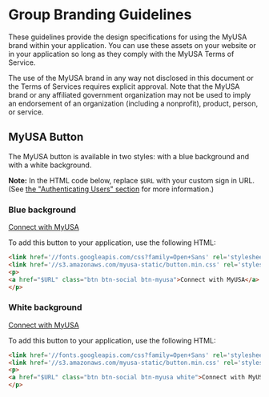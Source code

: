 # Group Branding Guidelines

These guidelines provide the design specifications for using the MyUSA brand
within your application.  You can use these assets on your website or in your
application so long as they comply with the MyUSA Terms of Service.

The use of the MyUSA brand in any way not disclosed in this document or the
Terms of Services requires explicit approval.  Note that the MyUSA brand or
any affiliated government organization may not be used to imply an
endorsement of an organization (including a nonprofit), product, person,
or service.

## MyUSA Button

The MyUSA button is available in two styles: with a blue background and with a white background.

**Note:** In the HTML code below, replace `$URL` with your custom sign in URL. (See [the "Authenticating Users" section](#authenticating-users) for more information.)

### Blue background

<a href="" class="btn btn-social btn-myusa">Connect with MyUSA</a>

To add this button to your application, use the following HTML:

```html
<link href='//fonts.googleapis.com/css?family=Open+Sans' rel='stylesheet' type='text/css'>
<link href='//s3.amazonaws.com/myusa-static/button.min.css' rel='stylesheet' type='text/css'>
<p>
<a href="$URL" class="btn btn-social btn-myusa">Connect with MyUSA</a>
</p>
```

### White background

<a href="" class="btn btn-social btn-myusa white">Connect with MyUSA</a>

To add this button to your application, use the following HTML:

```html
<link href='//fonts.googleapis.com/css?family=Open+Sans' rel='stylesheet' type='text/css'>
<link href='//s3.amazonaws.com/myusa-static/button.min.css' rel='stylesheet' type='text/css'>
<p>
<a href="$URL" class="btn btn-social btn-myusa white">Connect with MyUSA</a>
</p>
```
